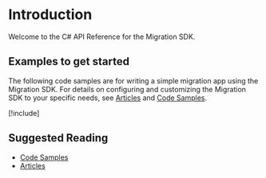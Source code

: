 # Introduction

Welcome to the C# API Reference for the Migration SDK.

## Examples to get started

The following code samples are for writing a simple migration app using the Migration SDK. For details on configuring and customizing the Migration SDK to your specific needs, see [Articles](~/articles/index.md) and [Code Samples](~/samples/index.md).

[!include[](~/includes/csharp-getting-started.md)]

## Suggested Reading

- [Code Samples](~/samples/index.md)
- [Articles](~/articles/index.md)
